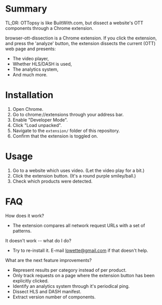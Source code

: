 # Summary
TL;DR: OTTopsy is like BuiltWith.com, but dissect a website's OTT components through a Chrome extension.

browser-ott-dissection is a Chrome extension. If you click the extension, and press the 'analyze' button,
the extension dissects the current (OTT) web page and presents:
- The video player,
- Whether HLS/DASH is used,
- The analytics system,
- And much more.

# Installation
1. Open Chrome.
2. Go to chrome://extensions through your address bar.
3. Enable "Developer Mode".
4. Click "Load unpacked".
5. Navigate to the `extension/` folder of this repository.
6. Confirm that the extension is toggled on.

# Usage
1. Go to a website which uses video. (Let the video play for a bit.)
2. Click the extension button. (It's a round purple smiley/ball.)
3. Check which products were detected.

# FAQ
How does it work?
- The extension compares all network request URLs with a set of patterns.

It doesn't work -- what do I do?
- Try to re-install it. E-mail lowette@gmail.com if that doesn't help.

What are the next feature improvements?
- Represent results per category instead of per product.
- Only track requests on a page where the extension button has been explicitly clicked.
- Identify an analytics system through it's periodical ping.
- Dissect HLS and DASH manifest.
- Extract version number of components.
 
